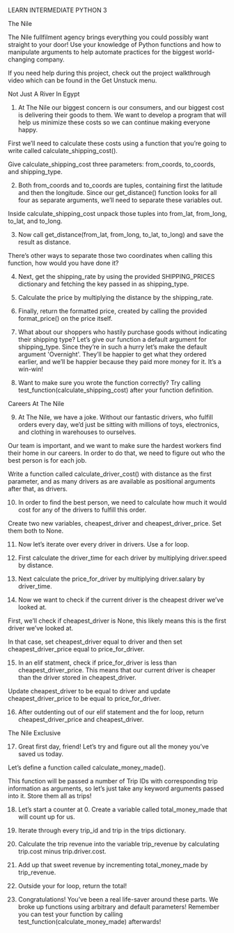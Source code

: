 LEARN INTERMEDIATE PYTHON 3

The Nile

The Nile fullfilment agency brings everything you could possibly want straight to your door! Use your knowledge of Python functions and how to manipulate arguments to help automate practices for the biggest world-changing company.

If you need help during this project, check out the project walkthrough video which can be found in the Get Unstuck menu.

Not Just A River In Egypt

1. At The Nile our biggest concern is our consumers, and our biggest cost is delivering their goods to them. We want to develop a program that will help us minimize these costs so we can continue making everyone happy.

First we’ll need to calculate these costs using a function that you’re going to write called calculate_shipping_cost().

Give calculate_shipping_cost three parameters: from_coords, to_coords, and shipping_type.

2. Both from_coords and to_coords are tuples, containing first the latitude and then the longitude. Since our get_distance() function looks for all four as separate arguments, we’ll need to separate these variables out.

Inside calculate_shipping_cost unpack those tuples into from_lat, from_long, to_lat, and to_long.

3. Now call get_distance(from_lat, from_long, to_lat, to_long) and save the result as distance.

There’s other ways to separate those two coordinates when calling this function, how would you have done it?

4. Next, get the shipping_rate by using the provided SHIPPING_PRICES dictionary and fetching the key passed in as shipping_type.

5. Calculate the price by multiplying the distance by the shipping_rate.

6. Finally, return the formatted price, created by calling the provided format_price() on the price itself.

7. What about our shoppers who hastily purchase goods without indicating their shipping type? Let’s give our function a default argument for shipping_type. Since they’re in such a hurry let’s make the default argument 'Overnight'. They’ll be happier to get what they ordered earlier, and we’ll be happier because they paid more money for it. It’s a win-win!

8. Want to make sure you wrote the function correctly? Try calling test_function(calculate_shipping_cost) after your function definition.

Careers At The Nile

9. At The Nile, we have a joke. Without our fantastic drivers, who fulfill orders every day, we’d just be sitting with millions of toys, electronics, and clothing in warehouses to ourselves.

Our team is important, and we want to make sure the hardest workers find their home in our careers. In order to do that, we need to figure out who the best person is for each job.

Write a function called calculate_driver_cost() with distance as the first parameter, and as many drivers as are available as positional arguments after that, as drivers.

10. In order to find the best person, we need to calculate how much it would cost for any of the drivers to fulfill this order.

Create two new variables, cheapest_driver and cheapest_driver_price. Set them both to None.

11. Now let’s iterate over every driver in drivers. Use a for loop.

12. First calculate the driver_time for each driver by multiplying driver.speed by distance.

13. Next calculate the price_for_driver by multiplying driver.salary by driver_time.

14. Now we want to check if the current driver is the cheapest driver we’ve looked at.

First, we’ll check if cheapest_driver is None, this likely means this is the first driver we’ve looked at.

In that case, set cheapest_driver equal to driver and then set cheapest_driver_price equal to price_for_driver.

15. In an elif statment, check if price_for_driver is less than cheapest_driver_price. This means that our current driver is cheaper than the driver stored in cheapest_driver.

Update cheapest_driver to be equal to driver and update cheapest_driver_price to be equal to price_for_driver.

16. After outdenting out of our elif statement and the for loop, return cheapest_driver_price and cheapest_driver.

The Nile Exclusive

17. Great first day, friend! Let’s try and figure out all the money you’ve saved us today.

Let’s define a function called calculate_money_made().

This function will be passed a number of Trip IDs with corresponding trip information as arguments, so let’s just take any keyword arguments passed into it. Store them all as trips!

18. Let’s start a counter at 0. Create a variable called total_money_made that will count up for us.

19. Iterate through every trip_id and trip in the trips dictionary.

20. Calculate the trip revenue into the variable trip_revenue by calculating trip.cost minus trip.driver.cost.

21. Add up that sweet revenue by incrementing total_money_made by trip_revenue.

22. Outside your for loop, return the total!

23. Congratulations! You’ve been a real life-saver around these parts. We broke up functions using arbitrary and default parameters! Remember you can test your function by calling test_function(calculate_money_made) afterwards!
